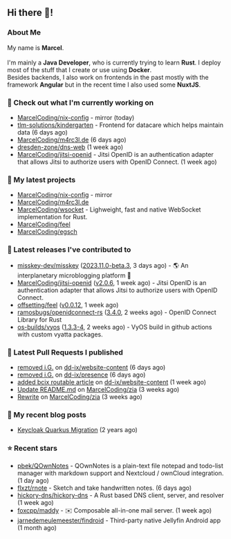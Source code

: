 ## Hi there 👋!




### About Me

My name is **Marcel**.
<br><br>
I'm mainly a **Java Developer**, who is currently trying to learn **Rust**. I deploy most of the stuff that I create or use using **Docker**.
<br>
Besides backends, I also work on frontends in the past mostly with the framework **Angular** but in the recent time I also used some **NuxtJS**. 



### 👷 Check out what I'm currently working on

- [MarcelCoding/nix-config](https://github.com/MarcelCoding/nix-config) - mirror (today)
- [tlm-solutions/kindergarten](https://github.com/tlm-solutions/kindergarten) - Frontend for datacare which helps maintain data  (6 days ago)
- [MarcelCoding/m4rc3l.de](https://github.com/MarcelCoding/m4rc3l.de) (6 days ago)
- [dresden-zone/dns-web](https://github.com/dresden-zone/dns-web) (1 week ago)
- [MarcelCoding/jitsi-openid](https://github.com/MarcelCoding/jitsi-openid) - Jitsi OpenID is an authentication adapter that allows Jitsi to authorize users with OpenID Connect. (1 week ago)

### 🌱 My latest projects

- [MarcelCoding/nix-config](https://github.com/MarcelCoding/nix-config) - mirror
- [MarcelCoding/m4rc3l.de](https://github.com/MarcelCoding/m4rc3l.de)
- [MarcelCoding/wsocket](https://github.com/MarcelCoding/wsocket) - Lighweight, fast and native WebSocket implementation for Rust.
- [MarcelCoding/feel](https://github.com/MarcelCoding/feel)
- [MarcelCoding/egsch](https://github.com/MarcelCoding/egsch)

### 🔭 Latest releases I've contributed to

- [misskey-dev/misskey](https://github.com/misskey-dev/misskey) ([2023.11.0-beta.3](https://github.com/misskey-dev/misskey/releases/tag/2023.11.0-beta.3), 3 days ago) - 🌎 An interplanetary microblogging platform 🚀
- [MarcelCoding/jitsi-openid](https://github.com/MarcelCoding/jitsi-openid) ([v2.0.6](https://github.com/MarcelCoding/jitsi-openid/releases/tag/v2.0.6), 1 week ago) - Jitsi OpenID is an authentication adapter that allows Jitsi to authorize users with OpenID Connect.
- [offsetting/feel](https://github.com/offsetting/feel) ([v0.0.12](https://github.com/offsetting/feel/releases/tag/v0.0.12), 1 week ago)
- [ramosbugs/openidconnect-rs](https://github.com/ramosbugs/openidconnect-rs) ([3.4.0](https://github.com/ramosbugs/openidconnect-rs/releases/tag/3.4.0), 2 weeks ago) - OpenID Connect Library for Rust
- [os-builds/vyos](https://github.com/os-builds/vyos) ([1.3.3-4](https://github.com/os-builds/vyos/releases/tag/1.3.3-4), 2 weeks ago) - VyOS build in github actions with custom vyatta packages.

### 🔨 Latest Pull Requests I published

- [removed i.G.](https://github.com/dd-ix/website-content/pull/7) on [dd-ix/website-content](https://github.com/dd-ix/website-content) (6 days ago)
- [removed i.G.](https://github.com/dd-ix/presence/pull/43) on [dd-ix/presence](https://github.com/dd-ix/presence) (6 days ago)
- [added bcix routable article](https://github.com/dd-ix/website-content/pull/6) on [dd-ix/website-content](https://github.com/dd-ix/website-content) (1 week ago)
- [Update README.md](https://github.com/MarcelCoding/zia/pull/106) on [MarcelCoding/zia](https://github.com/MarcelCoding/zia) (3 weeks ago)
- [Rewrite](https://github.com/MarcelCoding/zia/pull/105) on [MarcelCoding/zia](https://github.com/MarcelCoding/zia) (3 weeks ago)

### 📜 My recent blog posts

- [Keycloak Quarkus Migration](https://m4rc3l.de/blog/keycloak-quarkus-migration) (2 years ago)

### ⭐ Recent stars

- [pbek/QOwnNotes](https://github.com/pbek/QOwnNotes) - QOwnNotes is a plain-text file notepad and todo-list manager with markdown support and Nextcloud / ownCloud integration. (1 day ago)
- [flxzt/rnote](https://github.com/flxzt/rnote) - Sketch and take handwritten notes. (6 days ago)
- [hickory-dns/hickory-dns](https://github.com/hickory-dns/hickory-dns) - A Rust based DNS client, server, and resolver (1 week ago)
- [foxcpp/maddy](https://github.com/foxcpp/maddy) - ✉️ Composable all-in-one mail server. (1 week ago)
- [jarnedemeulemeester/findroid](https://github.com/jarnedemeulemeester/findroid) - Third-party native Jellyfin Android app (1 month ago)
